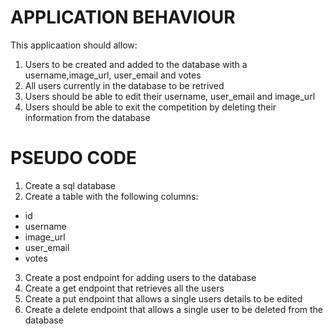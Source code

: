 # APPLICATION BEHAVIOUR
This applicaation should allow:
1. Users to be created and added to the database with a username,image_url, user_email and votes
2. All users currently in the database to be retrived 
3. Users should be able to edit their username, user_email and image_url
4. Users should be able to exit the competition by deleting their information from the database

# PSEUDO CODE
1. Create a sql database
2. Create a table with the following columns:
- id
- username
- image_url
- user_email
- votes
3. Create a post endpoint for adding users to the database
4. Create a get endpoint that retrieves all the users
5. Create a put endpoint that allows a single users details to be edited
6. Create a delete endpoint that allows a single user to 
be deleted from the database
